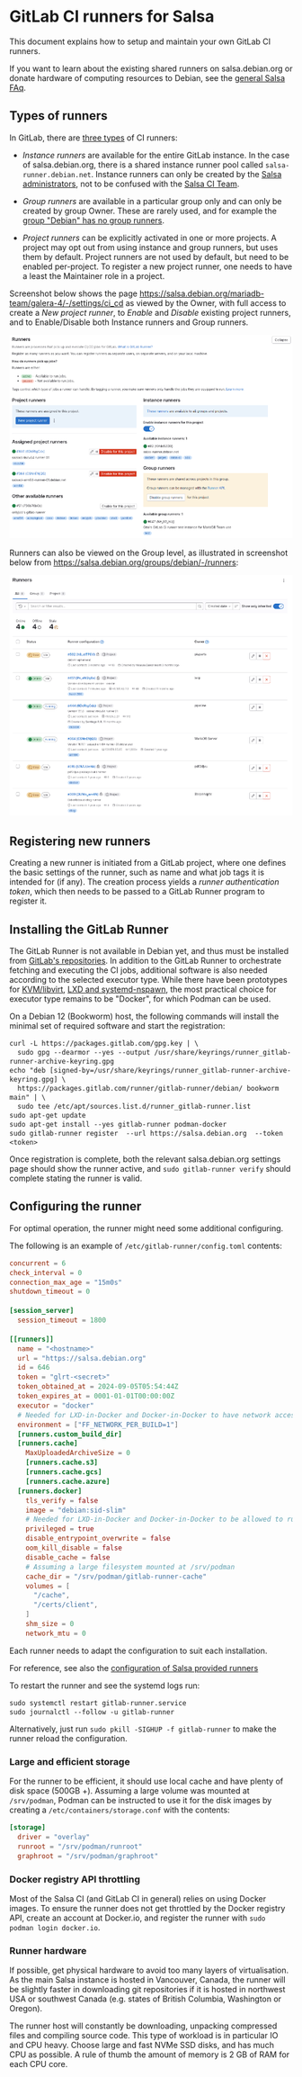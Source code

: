 # GitLab CI runners for Salsa

This document explains how to setup and maintain your own GitLab CI runners.

If you want to learn about the existing shared runners on salsa.debian.org or
donate hardware of computing resources to Debian, see the [general Salsa
FAq](https://wiki.debian.org/Salsa/FAQ#Donating_runners).

## Types of runners

In GitLab, there are [three
types](https://salsa.debian.org/help/ci/runners/runners_scope) of CI runners:

* *Instance runners* are available for the entire GitLab instance. In the case
  of salsa.debian.org, there is a shared instance runner pool called
  `salsa-runner.debian.net`. Instance runners can only be created by the [Salsa
  administrators](https://wiki.debian.org/Salsa), not to be confused with the
  [Salsa CI Team](https://wiki.debian.org/Teams/SalsaCI).

* *Group runners* are available in a particular group only and can only be
  created by group Owner. These are rarely used, and for example the [group
  "Debian" has no group
  runners](https://salsa.debian.org/groups/debian/-/runners?runner_type[]=GROUP_TYPE).

* *Project runners* can be explicitly activated in one or more projects. A
  project may opt out from using instance and group runners, but uses them by
  default. Project runners are not used by default, but need to be enabled
  per-project. To register a new project runner, one needs to have a least the
  Maintainer role in a project.

Screenshot below shows the page
https://salsa.debian.org/mariadb-team/galera-4/-/settings/ci_cd as viewed by
the Owner, with full access to create a _New project runner_, to _Enable_ and
_Disable_ existing project runners, and to Enable/Disable both Instance runners
and Group runners.

![CI/CD Settings section Runners in project "Galera-4"](screenshots/project-settings-runners.png)

Runners can also be viewed on the Group level, as illustrated in screenshot
below from https://salsa.debian.org/groups/debian/-/runners:

![Runners page on group "Debian"](screenshots/group-runners.png)


## Registering new runners

Creating a new runner is initiated from a GitLab project, where one defines the
basic settings of the runner, such as name and what job tags it is intended for
(if any). The creation process yields a _runner authentication token_, which
then needs to be passed to a GitLab Runner program to register it.


## Installing the GitLab Runner

The GitLab Runner is not available in Debian yet, and thus must be installed
from [GitLab's repositories](https://docs.gitlab.com/runner/install/linux-repository.html).
In addition to the GitLab Runner to orchestrate fetching and executing the CI
jobs, additional software is also needed according to the selected executor
type. While there have been prototypes for
[KVM/libvirt](https://docs.gitlab.com/runner/executors/custom_examples/libvirt.html),
[LXD and systemd-nspawn](https://gitlab.com/gitlab-org/gitlab-runner/-/issues/1585),
the most practical choice for executor type remains to be "Docker", for which
Podman can be used.

On a Debian 12 (Bookworm) host, the following commands will install the minimal
set of required software and start the registration:

```shell
curl -L https://packages.gitlab.com/gpg.key | \
  sudo gpg --dearmor --yes --output /usr/share/keyrings/runner_gitlab-runner-archive-keyring.gpg
echo "deb [signed-by=/usr/share/keyrings/runner_gitlab-runner-archive-keyring.gpg] \
  https://packages.gitlab.com/runner/gitlab-runner/debian/ bookworm main" | \
  sudo tee /etc/apt/sources.list.d/runner_gitlab-runner.list
sudo apt-get update
sudo apt-get install --yes gitlab-runner podman-docker
sudo gitlab-runner register  --url https://salsa.debian.org  --token <token>
```

Once registration is complete, both the relevant salsa.debian.org settings page
should show the runner active, and `sudo gitlab-runner verify` should complete
stating the runner is valid.


## Configuring the runner

For optimal operation, the runner might need some additional configuring.

The following is an example of `/etc/gitlab-runner/config.toml` contents:

```toml
concurrent = 6
check_interval = 0
connection_max_age = "15m0s"
shutdown_timeout = 0

[session_server]
  session_timeout = 1800

[[runners]]
  name = "<hostname>"
  url = "https://salsa.debian.org"
  id = 646
  token = "glrt-<secret>"
  token_obtained_at = 2024-09-05T05:54:44Z
  token_expires_at = 0001-01-01T00:00:00Z
  executor = "docker"
  # Needed for LXD-in-Docker and Docker-in-Docker to have network access
  environment = ["FF_NETWORK_PER_BUILD=1"]
  [runners.custom_build_dir]
  [runners.cache]
    MaxUploadedArchiveSize = 0
    [runners.cache.s3]
    [runners.cache.gcs]
    [runners.cache.azure]
  [runners.docker]
    tls_verify = false
    image = "debian:sid-slim"
    # Needed for LXD-in-Docker and Docker-in-Docker to be allowed to run
    privileged = true
    disable_entrypoint_overwrite = false
    oom_kill_disable = false
    disable_cache = false
    # Assuming a large filesystem mounted at /srv/podman
    cache_dir = "/srv/podman/gitlab-runner-cache"
    volumes = [
      "/cache",
      "/certs/client",
    ]
    shm_size = 0
    network_mtu = 0
```

Each runner needs to adapt the configuration to suit each installation.

For reference, see also the [configuration of Salsa provided
runners](https://salsa.debian.org/salsa/salsa-ansible/-/tree/master/roles/gitlab-runner/.)

To restart the runner and see the systemd logs run:

```shell
sudo systemctl restart gitlab-runner.service
sudo journalctl --follow -u gitlab-runner
```

Alternatively, just run `sudo pkill -SIGHUP -f gitlab-runner` to make the runner
reload the configuration.


### Large and efficient storage

For the runner to be efficient, it should use local cache and have plenty of
disk space (500GB +). Assuming a large volume was mounted at `/srv/podman`,
Podman can be instructed to use it for the disk images by creating a
`/etc/containers/storage.conf` with the contents:

```toml
[storage]
  driver = "overlay"
  runroot = "/srv/podman/runroot"
  graphroot = "/srv/podman/graphroot"
```

### Docker registry API throttling

Most of the Salsa CI (and GitLab CI in general) relies on using Docker images.
To ensure the runner does not get throttled by the Docker registry API, create
an account at Docker.io, and register the runner with `sudo podman login docker.io`.


### Runner hardware

If possible, get physical hardware to avoid too many layers of virtualisation.
As the main Salsa instance is hosted in Vancouver, Canada, the runner will be
slightly faster in downloading git repositories if it is hosted in northwest USA
or southwest Canada (e.g. states of British Columbia, Washington or Oregon).

The runner host will constantly be downloading, unpacking compressed files and
compiling source code. This type of workload is in particular IO and CPU heavy.
Choose large and fast NVMe SSD disks, and has much CPU as possible. A rule of
thumb the amount of memory is 2 GB of RAM for each CPU core.
